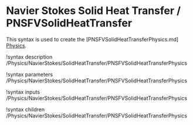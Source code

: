 # Navier Stokes Solid Heat Transfer / PNSFVSolidHeatTransfer

This syntax is used to create the [PNSFVSolidHeatTransferPhysics.md] [Physics](Physics/index.md).

!syntax description /Physics/NavierStokes/SolidHeatTransfer/PNSFVSolidHeatTransferPhysics

!syntax parameters /Physics/NavierStokes/SolidHeatTransfer/PNSFVSolidHeatTransferPhysics

!syntax inputs /Physics/NavierStokes/SolidHeatTransfer/PNSFVSolidHeatTransferPhysics

!syntax children /Physics/NavierStokes/SolidHeatTransfer/PNSFVSolidHeatTransferPhysics
